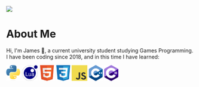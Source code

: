 ![](https://github.com/Jambient/Jambient/blob/main/intro.gif)

# About Me
<p>Hi, I'm James 👋, a current university student studying Games Programming. I have been coding since 2018, and in this time I have learned:</p>
<a href="https://www.python.org/"><img alt="Python" title="Python" src="https://github.com/Jambient/Jambient/blob/main/icons/Python.png" height="42"></a>
<a href="https://lua.org/"><img alt="Lua" title="Lua" src="https://github.com/Jambient/Jambient/blob/main/icons/Lua.png" height="42"></a>
<a href="https://en.wikipedia.org/wiki/HTML"><img alt="HTML 5" title="HTML 5" src="https://github.com/Jambient/Jambient/blob/main/icons/HTML5.png" height="42"></a>
<a href="https://en.wikipedia.org/wiki/CSS"><img alt="CSS 3" title="CSS 3" src="https://github.com/Jambient/Jambient/blob/main/icons/CSS.png" height="42"></a>
<a href="https://developer.mozilla.org/en-US/docs/Web/JavaScript"><img alt="JS" title="JS" src="https://github.com/Jambient/Jambient/blob/main/icons/JS.png" height="42"></a>
<a href="https://cplusplus.com/"><img alt="C++" title="C++" src="https://github.com/Jambient/Jambient/blob/main/icons/C++.png" height="42"></a>
<a href="https://dotnet.microsoft.com/en-us/languages/csharp"><img alt="C#" title="C#" src="https://github.com/Jambient/Jambient/blob/main/icons/Csharp.png" height="42"></a>
<br><br>
